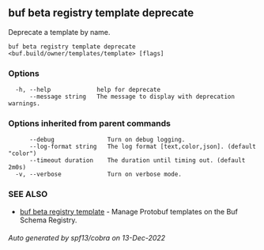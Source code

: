 ## buf beta registry template deprecate

Deprecate a template by name.

```
buf beta registry template deprecate <buf.build/owner/templates/template> [flags]
```

### Options

```
  -h, --help             help for deprecate
      --message string   The message to display with deprecation warnings.
```

### Options inherited from parent commands

```
      --debug               Turn on debug logging.
      --log-format string   The log format [text,color,json]. (default "color")
      --timeout duration    The duration until timing out. (default 2m0s)
  -v, --verbose             Turn on verbose mode.
```

### SEE ALSO

* [buf beta registry template](buf_beta_registry_template.md)	 - Manage Protobuf templates on the Buf Schema Registry.

###### Auto generated by spf13/cobra on 13-Dec-2022
